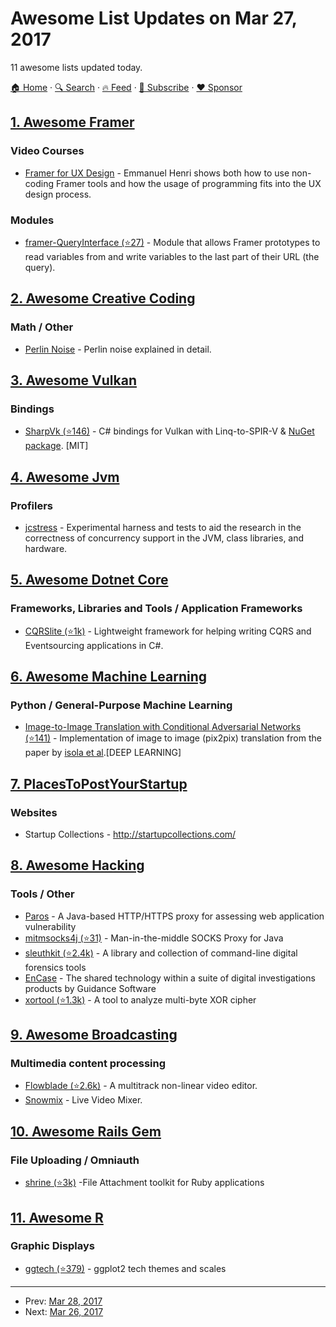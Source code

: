 # Awesome List Updates on Mar 27, 2017

11 awesome lists updated today.

[🏠 Home](/README.md) · [🔍 Search](https://www.trackawesomelist.com/search/) · [🔥 Feed](https://www.trackawesomelist.com/rss.xml) · [📮 Subscribe](https://trackawesomelist.us17.list-manage.com/subscribe?u=d2f0117aa829c83a63ec63c2f&id=36a103854c) · [❤️  Sponsor](https://github.com/sponsors/theowenyoung)



## [1. Awesome Framer](/content/podo/awesome-framer/README.md)

### Video Courses

*   [Framer for UX Design](https://www.lynda.com/FramerJS-tutorials/UX-Design-Tools-Framer/562923-2.html) - Emmanuel Henri shows both how to use non-coding Framer tools and how the usage of programming fits into the UX design process.

### Modules

*   [framer-QueryInterface (⭐27)](https://github.com/marckrenn/framer-QueryInterface) - Module that allows Framer prototypes to read variables from and write variables to the last part of their URL (the query).

## [2. Awesome Creative Coding](/content/terkelg/awesome-creative-coding/README.md)

### Math / Other

*   [Perlin Noise](https://eev.ee/blog/2016/05/29/perlin-noise/) - Perlin noise explained in detail.

## [3. Awesome Vulkan](/content/vinjn/awesome-vulkan/README.md)

### Bindings

*   [SharpVk (⭐146)](https://github.com/FacticiusVir/SharpVk) - C# bindings for Vulkan with Linq-to-SPIR-V & [NuGet package](https://www.nuget.org/packages/SharpVk). \[MIT]

## [4. Awesome Jvm](/content/deephacks/awesome-jvm/README.md)

### Profilers

*   [jcstress](http://openjdk.java.net/projects/code-tools/jcstress/) - Experimental harness and tests to aid the research in the correctness of concurrency support in the JVM, class libraries, and hardware.

## [5. Awesome Dotnet Core](/content/thangchung/awesome-dotnet-core/README.md)

### Frameworks, Libraries and Tools / Application Frameworks

*   [CQRSlite (⭐1k)](https://github.com/gautema/CQRSlite) - Lightweight framework for helping writing CQRS and Eventsourcing applications in C#.

## [6. Awesome Machine Learning](/content/josephmisiti/awesome-machine-learning/README.md)

### Python / General-Purpose Machine Learning

*   [Image-to-Image Translation with Conditional Adversarial Networks (⭐141)](https://github.com/williamFalcon/pix2pix-keras) - Implementation of image to image (pix2pix) translation from the paper by [isola et al](https://arxiv.org/pdf/1611.07004.pdf).\[DEEP LEARNING]

## [7. PlacesToPostYourStartup](/content/mmccaff/PlacesToPostYourStartup/README.md)

### Websites

*   Startup Collections - <http://startupcollections.com/>

## [8. Awesome Hacking](/content/carpedm20/awesome-hacking/README.md)

### Tools / Other

*   [Paros](http://sourceforge.net/projects/paros/) - A Java-based HTTP/HTTPS proxy for assessing web application vulnerability
*   [mitmsocks4j (⭐31)](https://github.com/Akdeniz/mitmsocks4j) - Man-in-the-middle SOCKS Proxy for Java
*   [sleuthkit (⭐2.4k)](https://github.com/sleuthkit/sleuthkit) - A library and collection of command-line digital forensics tools
*   [EnCase](https://www.guidancesoftware.com/products/Pages/encase-forensic/overview.aspx) - The shared technology within a suite of digital investigations products by Guidance Software
*   [xortool (⭐1.3k)](https://github.com/hellman/xortool) - A tool to analyze multi-byte XOR cipher

## [9. Awesome Broadcasting](/content/ebu/awesome-broadcasting/README.md)

### Multimedia content processing

*   [Flowblade (⭐2.6k)](https://github.com/jliljebl/flowblade) - A multitrack non-linear video editor.
*   [Snowmix](https://sourceforge.net/projects/snowmix/) - Live Video Mixer.

## [10. Awesome Rails Gem](/content/hothero/awesome-rails-gem/README.md)

### File Uploading / Omniauth

*   [shrine (⭐3k)](https://github.com/janko-m/shrine) -File Attachment toolkit for Ruby applications

## [11. Awesome R](/content/qinwf/awesome-R/README.md)

### Graphic Displays

*   [ggtech (⭐379)](https://github.com/ricardo-bion/ggtech) - ggplot2 tech themes and scales

---

- Prev: [Mar 28, 2017](/content/2017/03/28/README.md)
- Next: [Mar 26, 2017](/content/2017/03/26/README.md)